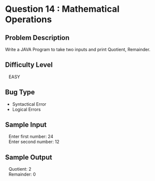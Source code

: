 # Question 14 : Mathematical Operations

## **Problem Description**

Write a JAVA Program to take two inputs and print Quotient, Remainder.

## **Difficulty Level**

&nbsp;&nbsp; EASY

## **Bug Type**

- Syntactical Error
- Logical Errors

## **Sample Input**

&nbsp;&nbsp; Enter first number: 24<br>
&nbsp;&nbsp; Enter second number: 12

## **Sample Output**

&nbsp;&nbsp; Quotient: 2<br>
&nbsp;&nbsp; Remainder: 0
